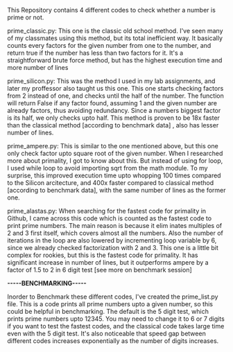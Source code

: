This Repository contains 4 different codes to check whether a number is prime or not.

prime_classic.py:
  This one is the classic old school method. I've seen many of my classmates using this method, but its total inefficient way. It basically counts every factors for the given number
from one to the number, and return true if the number has less than two factors for it. It's a straightforward brute force method, but has the highest execution time and more number
of lines

prime_silicon.py:
  This was the method I used in my lab assignments, and later my proffessor also taught us this one. This one starts checking factors from 2 instead of one, and checks until the half
of the number. The function will return False if any factor found, assuming 1 and the given number are already factors, thus avoiding redundancy. Since a numbers biggest factor is its
half, we only checks upto half. This method is proven to be 18x faster than the classical method [according to benchmark data] , also has lesser number of lines.

prime_ampere.py:
  This is similar to the one mentioned above, but this one only check factor upto square root of the given number. When I researched more about primality, I got to know about this.
But instead of using for loop, I used while loop to avoid importing sqrt from the math module. To my surprise, this improved execution time upto whopping 100 times compared to the
Silicon arcitecture, and 400x faster compared to classical method [according to benchmark data], with the same number of lines as the former one.

prime_alastas.py:
  When searching for the fastest code for primality in Github, I came across this code which is counted as the fastest code to print prime numbers. The main reason is because it elim
inates multiples of 2 and 3 first itself, which covers almost all the numbers. Also the number of iterations in the loop are also lowered by incrementing loop variable by 6, since we
already checked factorization with 2 and 3. This one is a little bit complex for rookies, but this is the fastest code for primality. It has significant increase in number of lines,
but it outperforms ampere by a factor of 1.5 to 2 in 6 digit test [see more on benchmark session]

**-----BENCHMARKING-----**

  Inorder to Benchmark these different codes, I've created the prime_list.py file. This is a code prints all prime numbers upto a given number, so this could be helpful in benchmarking.
The default is the 5 digit test, which prints prime numbers upto 12345. You may need to change it to 6 or 7 digits if you want to test the fastest codes, and the classical code takes 
large time even with the 5 digit test. It's also noticeable that speed gap between different codes increases exponentially as the number of digits increases.

